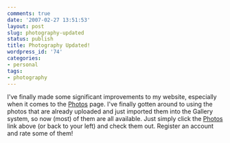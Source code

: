 ```yaml
---
comments: true
date: '2007-02-27 13:51:53'
layout: post
slug: photography-updated
status: publish
title: Photography Updated!
wordpress_id: '74'
categories:
- personal
tags:
- photography
---
```


I've finally made some significant improvements to my website, especially when it comes to the <a href="index.php?/pages/photos"  title="Photos">Photos</a> page. I've finally gotten around to using the photos that are already uploaded and just imported them into the Gallery system, so now (most) of them are all available. Just simply click the <a href="index.php?/pages/photos"  title="Photos">Photos</a> link above (or back to your left) and check them out. Register an account and rate some of them!
